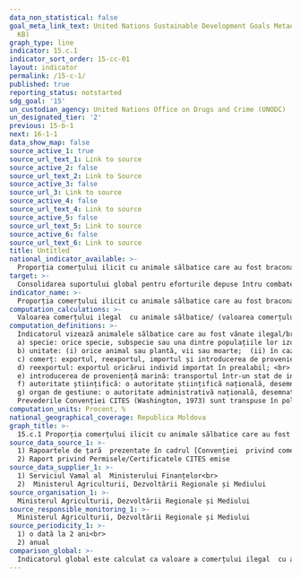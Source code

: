 ```yaml
---
data_non_statistical: false
goal_meta_link_text: United Nations Sustainable Development Goals Metadata (PDF 211
  KB)
graph_type: line
indicator: 15.c.1
indicator_sort_order: 15-cc-01
layout: indicator
permalink: /15-c-1/
published: true
reporting_status: notstarted
sdg_goal: '15'
un_custodian_agency: United Nations Office on Drugs and Crime (UNODC)
un_designated_tier: '2'
previous: 15-b-1
next: 16-1-1
data_show_map: false
source_active_1: true
source_url_text_1: Link to source
source_active_2: false
source_url_text_2: Link to Source
source_active_3: false
source_url_3: Link to source
source_active_4: false
source_url_text_4: Link to source
source_active_5: false
source_url_text_5: Link to source
source_active_6: false
source_url_text_6: Link to source
title: Untitled
national_indicator_available: >-
  Proporția comerțului ilicit cu animale sălbatice care au fost braconate sau traficate prin contrabandă
target: >-
  Consolidarea suportului global pentru eforturile depuse întru combaterea braconajului și traficului de specii protejate, inclusiv prin sporirea capacităților comunităților locale de a-și asigura mijloace de trai în mod ecologic
indicator_name: >-
  Proporția comerțului ilicit cu animale sălbatice care au fost braconate sau traficate prin contrabandă
computation_calculations: >-
  Valoarea comerțului ilegal  cu animale sălbatice/ (valoarea comerțului legal + comerțul ilegal)
computation_definitions: >-
  Indicatorul vizează animalele sălbatice care au fost vânate ilegal/braconate și traficate prin contrabandă. Indicatorul se înscrie în aria de competență a Convenției  privind comerțul internațional cu specii sălbatice de fauna și flora pe cale de dispariție (în vigoare pentru Republica Moldova din 27.06.2001), în cadrul căreia sunt  utilizate următoarele expresii:<br> 
  a) specie: orice specie, subspecie sau una dintre populațiile lor izolate geografic;<br> 
  b) unitate: (i) orice animal sau plantă, vii sau moarte;  (ii) în cazul unui animal: pentru speciile înscrise în Anexele I și II la Convenție, orice parte sau orice produs provenit de la un animal, ușor de identificat, iar pentru speciile înscrise la Anexa III la Convenție, orice parte sau orice produs provenit de la un animal, ușor de identificat, atunci când sunt menționate în respectiva Anexă; (iii) în cazul unei plante: pentru speciile înscrise în Anexa I, orice parte sau orice produs provenit de la o plantă, ușor de identificat, iar pentru speciile înscrise în Anexele II și III, orice parte sau orice produs provenit de la o plantă, ușor de identificat, atunci când sunt menționate în Anexele respective;<br> 
  c) comerț: exportul, reexportul, importul și introducerea de proveniență marină;<br> 
  d) reexportul: exportul oricărui individ importat în prealabil; <br> 
  e) introducerea de proveniență marină: transportul într-un stat de indivizi ai speciilor, care au fost capturați în mediul marin, care nu este sub jurisdicția unui stat;<br> 
  f) autoritate științifică: o autoritate științifică națională, desemnată conform articolului IX; <br> 
  g) organ de gestiune: o autoritate administrativă națională, desemnată conform articolului IX;<br> 
  Prevederile Convenției CITES (Washington, 1973) sunt transpuse în politica națională a Republicii Moldova, după cum urmează: - Legea regnului vegetal nr. 239/2007;
computation_units: Procent, %
national_geographical_coverage: Republica Moldova
graph_title: >-
  15.c.1 Proporția comerțului ilicit cu animale sălbatice care au fost braconate sau traficate prin contrabandă
source_data_source_1: >-
  1) Rapoartele de țară  prezentate în cadrul [Convenției  privind comerțul internațional cu specii sălbatice de fauna și flora pe cale de dispariție](https://www.cites.org/eng/cms/index.php/component/cp/country/MD/national-reports)<br> 
  2) Raport privind Permisele/Certificatele CITES emise
source_data_supplier_1: >-
  1) Serviciul Vamal al  Ministerului Finanțelor<br> 
  2)  Ministerul Agriculturii, Dezvoltării Regionale și Mediului
source_organisation_1: >-
  Ministerul Agriculturii, Dezvoltării Regionale și Mediului
source_responsible_monitoring_1: >-
  Ministerul Agriculturii, Dezvoltării Regionale și Mediului
source_periodicity_1: >-
  1) o dată la 2 ani<br> 
  2) anual
comparison_global: >-
  Indicatorul global este calculat ca valoare a comerțului ilegal  cu animale sălbatice/ (valoarea comerțului legal + comerțul ilegal), pe când indicatorul național este calculat ca proporție a cazurilor ilegale depistate/contracarate/depistate în raport cu numărul de permise CITIES acordate
---
```

